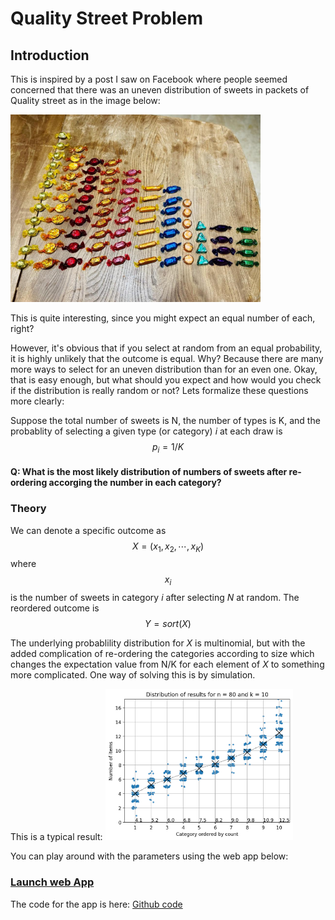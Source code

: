 <script src="https://cdn.mathjax.org/mathjax/latest/MathJax.js?config=TeX-AMS-MML_HTMLorMML" type="text/javascript"></script>

# Quality Street Problem

## Introduction
This is inspired by a post I saw on Facebook where people seemed concerned that there was an uneven distribution of sweets in packets of Quality street as in the image below:

<img src="Sweet_selection.jpg" width="400">

This is quite interesting, since you might expect an equal number of each, right?

However, it's obvious that if you select at random from an equal probability, it is highly unlikely that the outcome is equal. Why? Because there are many more ways to select for an uneven distribution than for an even one. Okay, that is easy enough, but what should you expect and how would you check if the distribution is really random or not?  Lets formalize these questions more clearly:

Suppose the total number of sweets is N, the number of types is K, and the probablity of selecting a given type (or category) *i* at each draw is $$p_i = 1/K$$

#### Q: What is the most likely distribution of numbers of sweets after re-ordering accorging the number in each category?

### Theory
We can denote a specific outcome as
$$X = (x_1, x_2, \cdots, x_K)$$
where $$x_i$$ is the number of sweets in category *i* after selecting *N* at random.  The reordered outcome is
$$Y = sort(X)$$

The underlying probablility distribution for *X* is multinomial, but with the added complication of re-ordering the categories according to size which changes the expectation value from N/K for each element of *X* to something more complicated.
One way of solving this is by simulation. 

This is a typical result:
<img src="Simulation_result.png" width="300">

You can play around with the parameters using the web app below: 

### [Launch web App](https://mysterious-falls-98860.herokuapp.com/)


The code for the app is here: [Github code](https://github.com/stuarthaze/Quality_Street)